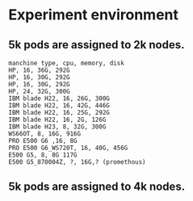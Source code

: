 # Experiment environment

## 5k pods are assigned to 2k nodes.
```
manchine type, cpu, memory, disk
HP, 16, 36G, 292G
HP, 16, 30G, 292G
HP, 16, 30G, 292G
HP, 24, 32G, 300G
IBM blade H22, 16, 26G, 300G
IBM blade H22, 16, 42G, 446G
IBM blade H22, 16, 25G, 292G
IBM blade H22, 16, 2G, 126G
IBM blade H23, 8, 32G, 300G
WS66OT, 8, 16G, 916G
PRO E500 G6 ,16, 8G
PRO E500 G6_WS720T, 16, 40G, 456G
E500 G5, 8, 8G 117G
E500 G5_870004Z, ?, 16G,? (promethous) 
```
## 5k pods are assigned to 4k nodes.